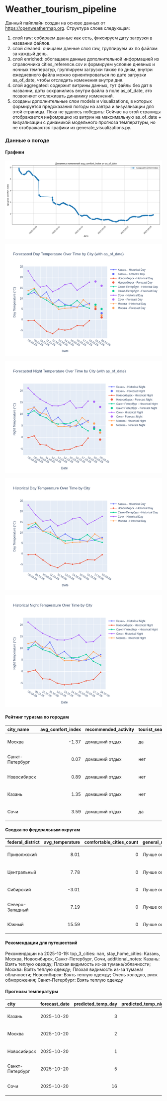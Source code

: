 # Weather_tourism_pipeline
Данный пайплайн создан на основе данных от https://openweathermap.org.
Структура слоев следующая:
  1) слой raw: 
  собираем данные как есть, фиксируем дату загрузки в названии файлов.
  2) слой cleaned:
  очищаем данные слоя raw, группируем их по файлам за каждый день.
  3) слой enriched:
  обогащаем данные дополнительной информацией из справочника cities_reference.csv и формируем условие дневных и ночных температур,
  группируем загрузки также по дням, внутри ежедневного файла можно ориентироваться по дате загрузки as_of_date, чтобы отследить изменения внутри дня.
  4) слой aggregated:
   содержит витрины данных, тут файлы без дат в названии, даты сохранились внутри файла в поле as_of_date, это позволняет отслеживать динамику изменений.
  6) созданы дополнительные слои models и visualizations, в которых формируется предсказания погоды на завтра и визуализации для этой страницы.
  Пока не удалось победить: Сейчас на этой страницы отображается инфомрацию из витрин на максимальную as_of_date + визуализации с динамикой модельного прогноза температуры, 
  но не отображаются графики из generate_visualizations.py.
<!-- WEATHER DATA START -->
### Данные о погоде

#### Графики
![Comfort Index Trend](data/visualizations/comfort_index_trend.png)

![Forecasted Day Temperature](data/visualizations/forecasted_day_temperature.png)

![Forecasted Night Temperature](data/visualizations/forecasted_night_temperature.png)

![Historical Day Temperature](data/visualizations/historical_day_temperature.png)

![Historical Night Temperature](data/visualizations/historical_night_temperature.png)

#### Рейтинг туризма по городам
| city_name       |   avg_comfort_index | recommended_activity   | tourist_season_match   | tourism_season   | tour_recommendation       | as_of_date          |
|:----------------|--------------------:|:-----------------------|:-----------------------|:-----------------|:--------------------------|:--------------------|
| Москва          |               -1.37 | домашний отдых         | да                     | Круглогодично    | домашний отдых в сезон    | 2025-10-19 11:24:00 |
| Санкт-Петербург |                0.07 | домашний отдых         | нет                    | Май-Сентябрь     | домашний отдых вне сезона | 2025-10-19 11:24:00 |
| Новосибирск     |                0.89 | домашний отдых         | нет                    | Июнь-Август      | домашний отдых вне сезона | 2025-10-19 11:24:00 |
| Казань          |                1.35 | домашний отдых         | нет                    | Май-Сентябрь     | домашний отдых вне сезона | 2025-10-19 11:24:00 |
| Сочи            |                3.59 | домашний отдых         | да                     | Май-Октябрь      | домашний отдых в сезон    | 2025-10-19 11:24:00 |

#### Сводка по федеральным округам
| federal_district   |   avg_temperature |   comfortable_cities_count | general_recommendation   | as_of_date          |
|:-------------------|------------------:|---------------------------:|:-------------------------|:--------------------|
| Приволжский        |              8.01 |                          0 | Лучше остаться дома      | 2025-10-19 11:24:00 |
| Центральный        |              7.78 |                          0 | Лучше остаться дома      | 2025-10-19 11:24:00 |
| Сибирский          |             -3.01 |                          0 | Лучше остаться дома      | 2025-10-19 11:24:00 |
| Северо-Западный    |              7.19 |                          0 | Лучше остаться дома      | 2025-10-19 11:24:00 |
| Южный              |             15.59 |                          0 | Лучше остаться дома      | 2025-10-19 11:24:00 |

#### Рекомендации для путешествий
Рекомендации на 2025-10-19: top_3_cities: nan, stay_home_cities: Казань, Москва, Новосибирск, Санкт-Петербург, Сочи, additional_notes: Казань: Взять теплую одежду; Плохая видимость из-за тумана/облачности; Москва: Взять теплую одежду; Плохая видимость из-за тумана/облачности; Новосибирск: Взять теплую одежду; Очень холодно, риск обморожения; Санкт-Петербург: Взять теплую одежду

#### Прогнозы температуры
| city            | forecast_date   |   predicted_temp_day |   predicted_temp_night | model_type       | as_of_date          |
|:----------------|:----------------|---------------------:|-----------------------:|:-----------------|:--------------------|
| Казань          | 2025-10-20      |                    3 |                      2 | LinearRegression | 2025-10-19 11:25:01 |
| Москва          | 2025-10-20      |                    2 |                      2 | LinearRegression | 2025-10-19 11:25:01 |
| Новосибирск     | 2025-10-20      |                    1 |                     -1 | LinearRegression | 2025-10-19 11:25:01 |
| Санкт-Петербург | 2025-10-20      |                    5 |                      3 | LinearRegression | 2025-10-19 11:25:01 |
| Сочи            | 2025-10-20      |                   16 |                     13 | LinearRegression | 2025-10-19 11:25:01 |


<!-- WEATHER DATA END -->
